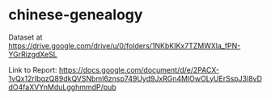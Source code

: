 # chinese-genealogy

Dataset at https://drive.google.com/drive/u/0/folders/1NKbKIKx7TZMWXla_fPN-YGrRizgdXeSL

Link to Report: https://docs.google.com/document/d/e/2PACX-1vQx12rIbqzQ89dkQVSNbmI6znsp749Uyd9JxRGn4MlOwOLyUErSspJ3l8vDdO4faXVYnMduLgghmmdP/pub
